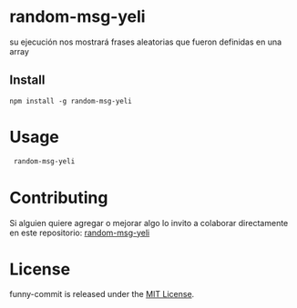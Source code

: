 # random-msg-yeli

su ejecución nos mostrará frases aleatorias que fueron definidas en una array

## Install

```npm
npm install -g random-msg-yeli
```

# Usage

```bash
 random-msg-yeli
```

# Contributing

Si alguien quiere agregar o mejorar algo lo invito a colaborar directamente en este repositorio: [random-msg-yeli](https://github.com/yarreaza/random-msg-yeli)

# License

funny-commit is released under the [MIT License](https://opensource.org/licenses/MIT).
